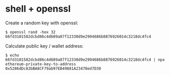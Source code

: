 # shell + openssl

Create a random key with openssl:

```shell
$ openssl rand -hex 32
66fd3101582dcbd86c4d689a87f12330d9e2994686b8876926014c3218dc4fc4
```

Calculate public key / wallet address:

```shell
$ echo 66fd3101582dcbd86c4d689a87f12330d9e2994686b8876926014c3218dc4fc4 | npx ethereum-private-key-to-address
0x5286dDcA3bBA8CF79ab97EB49881A23470ed7D30
```

